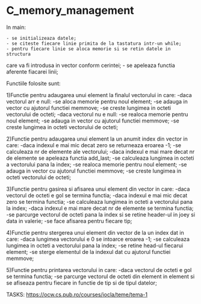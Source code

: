# C_memory_management

 In main:
 
	- se initializeaza datele;
	- se citeste fiecare linie primita de la tastatura intr-un while;
	- pentru fiecare linie se aloca memorie si se retin datele in structura
care va fi introdusa in vector conform cerintei;
	- se apeleaza functia aferente fiacarei linii;

 Functiile folosite sunt:
 
1)Functie pentru adaugarea unui element la finalul vectorului in care:
-daca vectorul arr e null:
	-se aloca memorie pentru noul element;
	-se adauga in vector cu ajutorul functiei memmove;
	-se creste lungimea in octeti vectorului de octeti;
-daca vectorul nu e null:
	-se realoca memorie pentru noul element;
	-se adauga in vector cu ajutorul functiei memmove;
	-se creste lungimea in octeti vectorului de octeti;

2)Functie pentru adaugarea unui element la un anumit index din vector in care:
-daca indexul e mai mic decat zero se returneaza eroarea -1;
-se calculeaza nr de elemente ale vectorului;
-daca indexul e mai mare decat nr de elemente se apeleaza functia add_last;
-se calculeaza lungimea in octeti a vectorului pana la index;
-se realoca memorie pentru noul element;
-se adauga in vector cu ajutorul functiei memmove;
-se creste lungimea in octeti vectorului de octeti;

3)Functie pentru gasirea si afisarea unui element din vector in care:
-daca vectorul de octeti e gol se termina functia;
-daca indexul e mai mic decat zero se termina functia;
-se calculeaza lungimea in octeti a vectorului pana la index;
-daca indexul e mai mare decat nr de elemente se termina functia;
-se parcurge vectorul de octeti pana la index
si se retine header-ul in joey si data in valerie;
-se face afisarea pentru fiecare tip;

4)Functie pentru stergerea unui element din vector de la un index dat in care:
-daca lungimea vectorului e 0 se intoarce eroarea -1;
-se calculeaza lungimea in octeti a vectorului pana la index;
-se retine head-ul fiecarui element;
-se sterge elementul de la indexul dat cu ajutorul functiei memmove;

5)Functie pentru printarea vectorului in care:
-daca vectorul de octeti e gol se termina functia;
-se parcurge vectorul de octeti din element in element si se afiseaza
pentru fiecare in functie de tip si de tipul datelor;

TASKS: https://ocw.cs.pub.ro/courses/iocla/teme/tema-1
